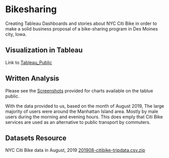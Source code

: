 # Bikesharing

Creating Tableau Dashboards and stories about NYC Citi Bike in order to make a solid business proposal of a bike-sharing program in Des Moines city, Iowa.

## Visualization in Tableau

Link to [Tableau_Public](https://public.tableau.com/app/profile/francis.vuong/viz/NYCCitiBikeAnalysis_16448109252870/Story1?publish=yes)

## Written Analysis

Please see the [Screenshots](https://github.com/FrancisVuong/Bikesharing/tree/main/Screenshots) provided for charts available on the tablue public.

With the data provided to us, based on the month of August 2019, The large majority of users were around the Manhattan Island area. Mostly by male users during the morning and evening hours. This does emply that Citi Bike services are used as an alternative to public transport by commuters.

## Datasets Resource

NYC Citi Bike data in August, 2019
[201908-citibike-tripdata.csv.zip](https://www.citibikenyc.com/system-data)





